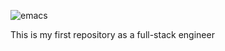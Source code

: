 ![emacs](https://user-images.githubusercontent.com/96126445/153771585-bc34266d-0e43-49a9-835c-02638af4d365.png)


This is my first repository as a full-stack engineer

